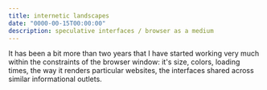 ```yaml
---
title: internetic landscapes
date: "0000-00-15T00:00:00"
description: speculative interfaces / browser as a medium
---
```


It has been a bit more than two years that I have started working very much within the constraints of the browser window: it's size, colors, loading times, the way it renders particular websites, the interfaces shared across similar informational outlets. 
